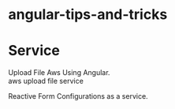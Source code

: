# angular-tips-and-tricks

# Service 

Upload File Aws Using Angular.
<br>
aws upload file service
<br>

Reactive Form Configurations as a service.
